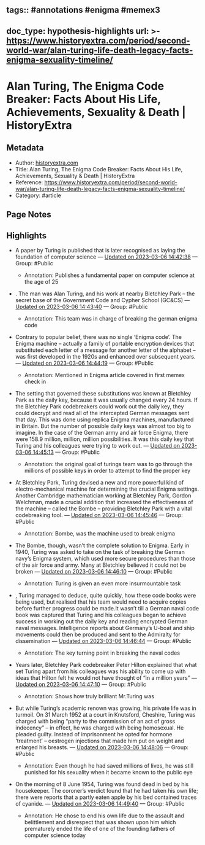 tags:: #annotations #enigma #memex3
---
doc_type: hypothesis-highlights
url: >-
  https://www.historyextra.com/period/second-world-war/alan-turing-life-death-legacy-facts-enigma-sexuality-timeline/
---

# Alan Turing, The Enigma Code Breaker: Facts About His Life, Achievements, Sexuality & Death | HistoryExtra

## Metadata
- Author: [historyextra.com]()
- Title: Alan Turing, The Enigma Code Breaker: Facts About His Life, Achievements, Sexuality & Death | HistoryExtra
- Reference: https://www.historyextra.com/period/second-world-war/alan-turing-life-death-legacy-facts-enigma-sexuality-timeline/
- Category: #article

## Page Notes
## Highlights
- A paper by Turing is published that is later recognised as laying the foundation of computer science — [Updated on 2023-03-06 14:42:38](https://hyp.is/DQ9IXLxXEe2_oe-uATEeWg/www.historyextra.com/period/second-world-war/alan-turing-life-death-legacy-facts-enigma-sexuality-timeline/) — Group: #Public
    - Annotation: Publishes a fundamental paper on computer science at the age of 25

- . The man was Alan Turing, and his work at nearby Bletchley Park – the secret base of the Government Code and Cypher School (GC&CS) — [Updated on 2023-03-06 14:43:40](https://hyp.is/MjlnUrxXEe2t7Deicndugg/www.historyextra.com/period/second-world-war/alan-turing-life-death-legacy-facts-enigma-sexuality-timeline/) — Group: #Public
    - Annotation: This team was in charge of breaking the german enigma code
- Contrary to popular belief, there was no single ‘Enigma code’. The Enigma machine – actually a family of portable encryption devices that substituted each letter of a message for another letter of the alphabet – was first developed in the 1920s and enhanced over subsequent years. — [Updated on 2023-03-06 14:44:19](https://hyp.is/SRtCsLxXEe2ubAsmcobu6Q/www.historyextra.com/period/second-world-war/alan-turing-life-death-legacy-facts-enigma-sexuality-timeline/) — Group: #Public
    - Annotation: Mentioned in Enigma article covered in first memex check in

- The setting that governed these substitutions was known at Bletchley Park as the daily key, because it was usually changed every 24 hours. If the Bletchley Park codebreakers could work out the daily key, they could decrypt and read all of the intercepted German messages sent that day. This was done using replica Enigma machines, manufactured in Britain. But the number of possible daily keys was almost too big to imagine. In the case of the German army and air force Enigma, there were 158.9 million, million, million possibilities. It was this daily key that Turing and his colleagues were trying to work out. — [Updated on 2023-03-06 14:45:13](https://hyp.is/aXnjGLxXEe2m6Uv2d7PbKw/www.historyextra.com/period/second-world-war/alan-turing-life-death-legacy-facts-enigma-sexuality-timeline/) — Group: #Public
    - Annotation: the original goal of turings team was to go through the millions of possible keys in order to attempt to find the proper key
- At Bletchley Park, Turing devised a new and more powerful kind of electro-mechanical machine for determining the crucial Enigma settings. Another Cambridge mathematician working at Bletchley Park, Gordon Welchman, made a crucial addition that increased the effectiveness of the machine – called the Bombe – providing Bletchley Park with a vital codebreaking tool. — [Updated on 2023-03-06 14:45:46](https://hyp.is/fWC_oLxXEe22Oq-AX1wQlg/www.historyextra.com/period/second-world-war/alan-turing-life-death-legacy-facts-enigma-sexuality-timeline/) — Group: #Public
    - Annotation: Bombe, was the machine used to break enigma
- The Bombe, though, wasn’t the complete solution to Enigma. Early in 1940, Turing was asked to take on the task of breaking the German navy’s Enigma system, which used more secure procedures than those of the air force and army. Many at Bletchley believed it could not be broken — [Updated on 2023-03-06 14:46:10](https://hyp.is/i1SG-rxXEe2qQtN6jUyCjw/www.historyextra.com/period/second-world-war/alan-turing-life-death-legacy-facts-enigma-sexuality-timeline/) — Group: #Public
    - Annotation: Turing is given an even more insurmountable task
- , Turing managed to deduce, quite quickly, how these code books were being used, but realised that his team would need to acquire copies before further progress could be made.It wasn’t till a German naval code book was captured that Turing and his colleagues began to achieve success in working out the daily key and reading encrypted German naval messages. Intelligence reports about Germany’s U-boat and ship movements could then be produced and sent to the Admiralty for dissemination — [Updated on 2023-03-06 14:46:44](https://hyp.is/n6xVOLxXEe23hZ9M4UkVXg/www.historyextra.com/period/second-world-war/alan-turing-life-death-legacy-facts-enigma-sexuality-timeline/) — Group: #Public
    - Annotation: The key turning point in breaking the naval codes
- Years later, Bletchley Park codebreaker Peter Hilton explained that what set Turing apart from his colleagues was his ability to come up with ideas that Hilton felt he would not have thought of “in a million years” — [Updated on 2023-03-06 14:47:10](https://hyp.is/r1djBrxXEe2X4R_Prz2JKg/www.historyextra.com/period/second-world-war/alan-turing-life-death-legacy-facts-enigma-sexuality-timeline/) — Group: #Public
    - Annotation: Shows how truly brilliant Mr.Turing was
- But while Turing’s academic renown was growing, his private life was in turmoil. On 31 March 1952 at a court in Knutsford, Cheshire, Turing was charged with being “party to the commission of an act of gross indecency” – in effect, he was charged with being homosexual. He pleaded guilty. Instead of imprisonment he opted for hormone ‘treatment’ – oestrogen injections that made him put on weight and enlarged his breasts. — [Updated on 2023-03-06 14:48:06](https://hyp.is/0LQ-orxXEe2CQjfUJiuNSA/www.historyextra.com/period/second-world-war/alan-turing-life-death-legacy-facts-enigma-sexuality-timeline/) — Group: #Public
    - Annotation: Even though he had saved millions of lives, he was still punished for his sexuality when it became known to the public eye
- On the morning of 8 June 1954, Turing was found dead in bed by his housekeeper. The coroner’s verdict found that he had taken his own life; there were reports that a partly eaten apple by his bed contained traces of cyanide. — [Updated on 2023-03-06 14:49:40](https://hyp.is/CLgOgrxYEe2IbhsEromzvQ/www.historyextra.com/period/second-world-war/alan-turing-life-death-legacy-facts-enigma-sexuality-timeline/) — Group: #Public
    - Annotation: He chose to end his own life due to the assault and belittlement and disrespect that was shown upon him which prematurely ended the life of one of the founding fathers of computer science today



